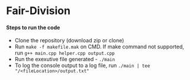 # Fair-Division

#### Steps to run the code
* Clone the repository (download zip or clone)
* Run `make -f makefile.mak` on CMD. If make command not supported, run `g++ main.cpp helper.cpp output.cpp`
* Run the exexutive file generated - `./main`
* To log the console output to a log file, run `./main | tee "/<fileLocation>/output.txt"`
